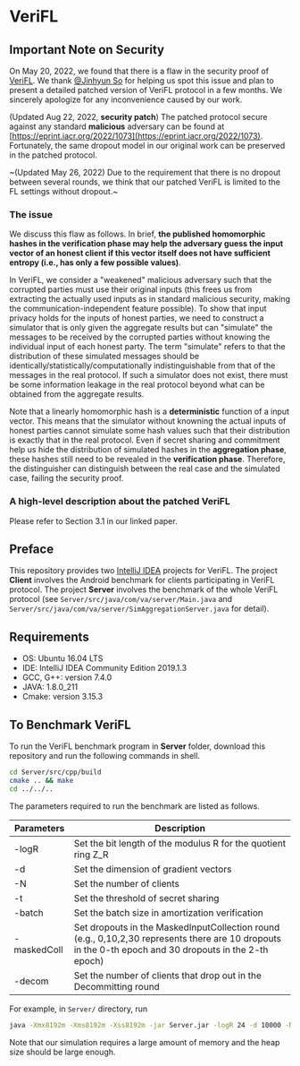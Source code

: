 # VeriFL

## Important Note on Security

On May 20, 2022, we found that there is a flaw in the security proof of [VeriFL](https://ieeexplore.ieee.org/document/9285303). We thank [@Jinhyun So](https://jinhyun-so.github.io/) for helping us spot this issue and plan to present a detailed patched version of VeriFL protocol in a few months. We sincerely apologize for any inconvenience caused by our work.

(Updated Aug 22, 2022, **security patch**) The patched protocol secure against any standard **malicious** adversary can be found at [https://eprint.iacr.org/2022/1073](https://eprint.iacr.org/2022/1073).
Fortunately, the same dropout model in our original work can be preserved in the patched protocol.

~(Updated May 26, 2022) Due to the requirement that there is no dropout between several rounds, we think that our patched VeriFL is limited to the FL settings without dropout.~ 

### The issue

We discuss this flaw as follows. In brief, **the published homomorphic hashes in the verification phase may help the adversary guess the input vector of an honest client if this vector itself does not have sufficient entropy (i.e., has only a few possible values)**.

In VeriFL, we consider a "weakened" malicious adversary such that the corrupted parties must use their original inputs (this frees us from extracting the actually used inputs as in standard malicious security, making the communication-independent feature possible). To show that input privacy holds for the inputs of honest parties, we need to construct a simulator that is only given the aggregate results but can "simulate" the messages to be received by the corrupted parties without knowing the individual input of each honest party. The term "simulate" refers to that the distribution of these simulated messages should be identically/statistically/computationally indistinguishable from that of the messages in the real protocol. If such a simulator does not exist, there must be some information leakage in the real protocol beyond what can be obtained from the aggregate results.

Note that a linearly homomorphic hash is a **deterministic** function of a input vector. This means that the simulator without knowning the actual inputs of honest parties cannot simulate some hash values such that their distribution is exactly that in the real protocol. Even if secret sharing and commitment help us hide the distribution of simulated hashes in the **aggregation phase**, these hashes still need to be revealed in the **verification phase**. Therefore, the distinguisher can distinguish between the real case and the simulated case, failing the security proof.

### A high-level description about the patched VeriFL
Please refer to Section 3.1 in our linked paper.

## Preface

This repository provides two [IntelliJ IDEA](https://www.jetbrains.com/idea/download/) projects for VeriFL. The project **Client** involves the Android benchmark for clients participating in VeriFL protocol. The project **Server** involves the benchmark of the whole VeriFL protocol (see `Server/src/java/com/va/server/Main.java` and `Server/src/java/com/va/server/SimAggregationServer.java` for detail).


## Requirements
- OS: Ubuntu 16.04 LTS
- IDE: IntelliJ IDEA Community Edition 2019.1.3
- GCC, G++: version 7.4.0
- JAVA: 1.8.0_211
- Cmake: version 3.15.3

## To Benchmark VeriFL

To run the VeriFL benchmark program in **Server** folder, download this repository and run the following commands in shell.
```bash
cd Server/src/cpp/build
cmake .. && make
cd ../../..
```
The parameters required to run the benchmark are listed as follows.

| Parameters  | Description
| ---------   | -------- 
| -logR       | Set the bit length of the modulus R for the quotient ring Z_R
| -d          | Set the dimension of gradient vectors
| -N          | Set the number of clients
| -t          | Set the threshold of secret sharing
| -batch      | Set the batch size in amortization verification
| -maskedColl | Set dropouts in the MaskedInputCollection round (e.g., 0,10,2,30 represents there are 10 dropouts in the 0-th epoch and 30 dropouts in the 2-th epoch)
| -decom      | Set the number of clients that drop out in the Decommitting round
 
For example, in `Server/` directory, run
```bash
java -Xmx8192m -Xms8192m -Xss8192m -jar Server.jar -logR 24 -d 10000 -N 100 -t 25 -batch 1 -maskedColl 0,0 -decom 0
```
Note that our simulation requires a large amount of memory and the heap size should be large enough.
